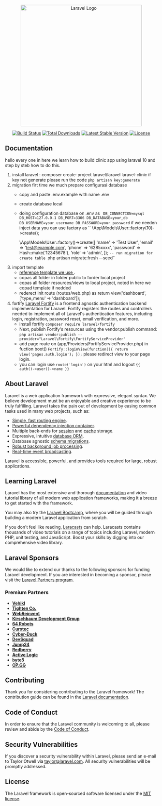 <p align="center"><a href="https://laravel.com" target="_blank"><img src="https://raw.githubusercontent.com/laravel/art/master/logo-lockup/5%20SVG/2%20CMYK/1%20Full%20Color/laravel-logolockup-cmyk-red.svg" width="400" alt="Laravel Logo"></a></p>

<p align="center">
<a href="https://github.com/laravel/framework/actions"><img src="https://github.com/laravel/framework/workflows/tests/badge.svg" alt="Build Status"></a>
<a href="https://packagist.org/packages/laravel/framework"><img src="https://img.shields.io/packagist/dt/laravel/framework" alt="Total Downloads"></a>
<a href="https://packagist.org/packages/laravel/framework"><img src="https://img.shields.io/packagist/v/laravel/framework" alt="Latest Stable Version"></a>
<a href="https://packagist.org/packages/laravel/framework"><img src="https://img.shields.io/packagist/l/laravel/framework" alt="License"></a>
</p>


## Documentation
   hello every one in here we learn how to build clinic app using laravel 10 and step by steb how to do this.  
1. install laravel : composer create-project laravel/laravel laravel-clinic
   if key not generate please run the code ``php artisan key:generate``
2. migration
   firt time we much prepare configurasi database
   - copy and paste .env.example with name .env
   - create database local 
   - doing configuration database  on .env as
   `` 
   DB_CONNECTION=mysql
   DB_HOST=127.0.0.1
   DB_PORT=3306
   DB_DATABASE=your_db
   DB_USERNAME=your_username
   DB_PASSWORD=your_password
   ``
   if we needen inject data you can use factory as
   ``
    \App\Models\User::factory(10)->create();

        \App\Models\User::factory()->create([
            'name' => 'Test User',
            'email' => 'test@example.com',
            'phone' => '6285xxxx',
            'password' => Hash::make('12345678'),
            'role' => 'admin',
        ]);
   ``
   -- run migration for create table 
   ``php artisan migrate:fresh --seed``
3. import template  
   - [reference template we use ](https://github.com/bahrie127/laravel10-stisla).
   - copas all folder in folder public to forder local project
   - copas all folder resources/views to local project, noted in here we copad template if nedded
   - rederect init  route (routes/web.php) as  return view('dashboard', ['type_menu' => 'dashboard']);
4. fortify
   [Laravel Fortify](https://laravel.com/docs/10.x/fortify#what-is-fortify)
   is a frontend agnostic authentication backend implementation for Laravel. Fortify registers the routes and controllers needed to implement all of Laravel's authentication features, including login, registration, password reset, email verification, and more.
   - install fortify ``composer require laravel/fortify``
   - Next, publish Fortify's resources using the vendor:publish command:
   ``php artisan vendor:publish --provider="Laravel\Fortify\FortifyServiceProvider"``
   -  add page route on (app/Providers/FortifyServiceProvider.php) in fuction boot()
   ``
       Fortify::loginView(function(){
        return view('pages.auth.login');
       });
   ``
   please redirect view to your page login.
   - you can login use ``route('login')`` on your html and logout ``{{ auth()->user()->name }}``

## About Laravel

Laravel is a web application framework with expressive, elegant syntax. We believe development must be an enjoyable and creative experience to be truly fulfilling. Laravel takes the pain out of development by easing common tasks used in many web projects, such as:

- [Simple, fast routing engine](https://laravel.com/docs/routing).
- [Powerful dependency injection container](https://laravel.com/docs/container).
- Multiple back-ends for [session](https://laravel.com/docs/session) and [cache](https://laravel.com/docs/cache) storage.
- Expressive, intuitive [database ORM](https://laravel.com/docs/eloquent).
- Database agnostic [schema migrations](https://laravel.com/docs/migrations).
- [Robust background job processing](https://laravel.com/docs/queues).
- [Real-time event broadcasting](https://laravel.com/docs/broadcasting).

Laravel is accessible, powerful, and provides tools required for large, robust applications.

## Learning Laravel

Laravel has the most extensive and thorough [documentation](https://laravel.com/docs) and video tutorial library of all modern web application frameworks, making it a breeze to get started with the framework.

You may also try the [Laravel Bootcamp](https://bootcamp.laravel.com), where you will be guided through building a modern Laravel application from scratch.

If you don't feel like reading, [Laracasts](https://laracasts.com) can help. Laracasts contains thousands of video tutorials on a range of topics including Laravel, modern PHP, unit testing, and JavaScript. Boost your skills by digging into our comprehensive video library.

## Laravel Sponsors

We would like to extend our thanks to the following sponsors for funding Laravel development. If you are interested in becoming a sponsor, please visit the [Laravel Partners program](https://partners.laravel.com).

### Premium Partners

- **[Vehikl](https://vehikl.com/)**
- **[Tighten Co.](https://tighten.co)**
- **[WebReinvent](https://webreinvent.com/)**
- **[Kirschbaum Development Group](https://kirschbaumdevelopment.com)**
- **[64 Robots](https://64robots.com)**
- **[Curotec](https://www.curotec.com/services/technologies/laravel/)**
- **[Cyber-Duck](https://cyber-duck.co.uk)**
- **[DevSquad](https://devsquad.com/hire-laravel-developers)**
- **[Jump24](https://jump24.co.uk)**
- **[Redberry](https://redberry.international/laravel/)**
- **[Active Logic](https://activelogic.com)**
- **[byte5](https://byte5.de)**
- **[OP.GG](https://op.gg)**

## Contributing

Thank you for considering contributing to the Laravel framework! The contribution guide can be found in the [Laravel documentation](https://laravel.com/docs/contributions).

## Code of Conduct

In order to ensure that the Laravel community is welcoming to all, please review and abide by the [Code of Conduct](https://laravel.com/docs/contributions#code-of-conduct).

## Security Vulnerabilities

If you discover a security vulnerability within Laravel, please send an e-mail to Taylor Otwell via [taylor@laravel.com](mailto:taylor@laravel.com). All security vulnerabilities will be promptly addressed.

## License

The Laravel framework is open-sourced software licensed under the [MIT license](https://opensource.org/licenses/MIT).

